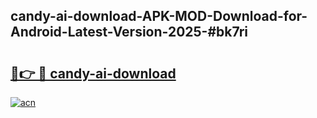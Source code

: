 ## candy-ai-download-APK-MOD-Download-for-Android-Latest-Version-2025-#bk7ri

# <h2><a href="https://bedroomkl.my?title=candy-ai-download&ref=20M">🔗👉 🔴 candy-ai-download</a></h2>

[![acn](https://github.com/user-attachments/assets/0f9c940e-d8b0-45ae-aac7-cd30a18b3e1c)](https://bedroomkl.my?title=candy-ai-download&ref=20M)

